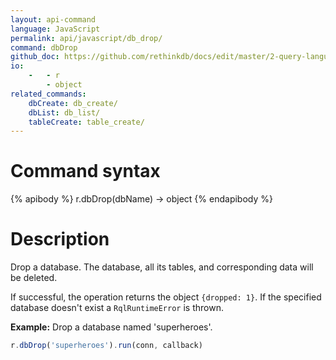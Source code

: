 ```yaml
---
layout: api-command 
language: JavaScript
permalink: api/javascript/db_drop/
command: dbDrop
github_doc: https://github.com/rethinkdb/docs/edit/master/2-query-language/api/javascript/manipulating-databases/dbDrop.md
io:
    -   - r
        - object
related_commands:
    dbCreate: db_create/
    dbList: db_list/
    tableCreate: table_create/
---
```


# Command syntax #

{% apibody %}
r.dbDrop(dbName) &rarr; object
{% endapibody %}

# Description #

Drop a database. The database, all its tables, and corresponding data will be deleted.

If successful, the operation returns the object `{dropped: 1}`. If the specified database
doesn't exist a `RqlRuntimeError` is thrown.

__Example:__ Drop a database named 'superheroes'.

```js
r.dbDrop('superheroes').run(conn, callback)
```

